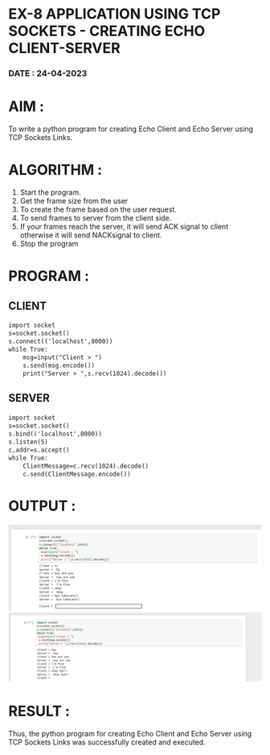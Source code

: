 # EX-8 APPLICATION USING TCP SOCKETS - CREATING ECHO CLIENT-SERVER

### DATE : 24-04-2023

# AIM :

To write a python program for creating Echo Client and Echo Server using TCP
Sockets Links.


# ALGORITHM :
1. Start the program.
2. Get the frame size from the user
3. To create the frame based on the user request.
4. To send frames to server from the client side.
5. If your frames reach the server, it will send ACK signal to client otherwise it will
send NACKsignal to client.
6. Stop the program

# PROGRAM :
## CLIENT
~~~
import socket
s=socket.socket()
s.connect(('localhost',8000))
while True:
    msg=input("Client > ")
    s.send(msg.encode())
    print("Server > ",s.recv(1024).decode())
~~~
## SERVER
~~~
import socket
s=socket.socket()
s.bind(('localhost',8000))
s.listen(5)
c,addr=s.accept()
while True:
    ClientMessage=c.recv(1024).decode()
    c.send(ClientMessage.encode())
~~~
# OUTPUT :

![p](exp5clientop.png)
![p](exp5op.png)

# RESULT :
Thus, the python program for creating Echo Client and Echo Server using TCP Sockets Links 
was successfully created and executed.